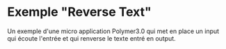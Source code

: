 # Exemple "Reverse Text"

Un exemple d'une micro application Polymer3.0 qui met en place un input qui écoute l'entrée et qui renverse le texte entré en output.